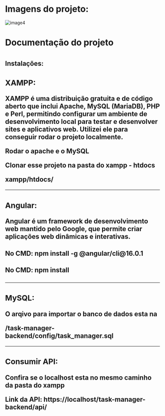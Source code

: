 <h1>Imagens do projeto: </h1>

  ![image4](https://github.com/viniciusavalentim/to-do-list-REALLINK/assets/98558401/a11b094f-afd7-4007-9e99-2e9b59071f87)


<h1>Documentação do projeto<h1>

<h2>Instalações:<h2>
  <div>
    <h3>XAMPP: </h3>
    <p>XAMPP é uma distribuição gratuita e de código aberto que inclui Apache, MySQL (MariaDB), PHP e Perl, permitindo configurar um ambiente de desenvolvimento local para testar e desenvolver sites e aplicativos web. Utilizei ele para conseguir rodar o projeto       
    localmente.  </p>
    <p>Rodar o apache e o MySQL</p>
    <p>Clonar esse projeto na pasta do xampp - htdocs</p>
    <p>xampp/htdocs/</p>
  <div>
      <hr>
  <div>
    <h3>Angular: </h3>
    <p>Angular é um framework de desenvolvimento web mantido pelo Google, que permite criar aplicações web dinâmicas e interativas.</p>
    <h4>No CMD: npm install -g @angular/cli@16.0.1</h4>
    <h4>No CMD: npm install</h4>
  <div>
      <hr>
  <div>
    <h3>MySQL: </h3>
    <p>O arqivo para importar o banco de dados esta na</p> 
     <p>/task-manager-backend/config/task_manager.sql</p>
  <div>
      <hr>
  <div>
    <h3>Consumir API: </h3>
    <p>Confira se o localhost esta no mesmo caminho da pasta do xampp</p> 
    <p>Link da API: https://localhost/task-manager-backend/api/</p>
  <div>
